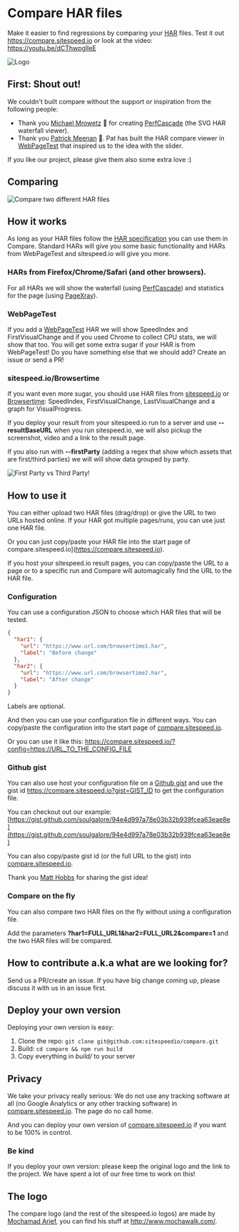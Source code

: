# Compare HAR files
Make it easier to find regressions by comparing your [HAR](http://www.softwareishard.com/blog/har-12-spec/) files. Test it out https://compare.sitespeed.io or look at the video: https://youtu.be/dCThwpglIeE

![Logo](https://raw.githubusercontent.com/sitespeedio/compare/master/img/compare.png)

## First: Shout out!
We couldn't built compare without the support or inspiration from the following people:
 * Thank you [Michael Mrowetz](https://twitter.com/MicMro) :bow: for creating [PerfCascade](https://github.com/micmro/PerfCascade) (the SVG HAR waterfall viewer).
 * Thank you [Patrick Meenan](https://twitter.com/patmeenan) :bow:. Pat has built the HAR compare viewer in [WebPageTest](https://www.webpagetest.org/) that inspired us to the idea with the slider.

If you like our project, please give them also some extra love :)

## Comparing
![Compare two different HAR files](https://raw.githubusercontent.com/sitespeedio/compare/master/docs/img/compare.png)

## How it works
As long as your HAR files follow the [HAR specification](http://www.softwareishard.com/blog/har-12-spec/) you can use them in Compare. Standard HARs will give you some basic functionality and HARs from WebPageTest and sitespeed.io will give you more.

### HARs from Firefox/Chrome/Safari (and other browsers).
For all HARs we will show the waterfall (using [PerfCascade](https://github.com/micmro/PerfCascade)) and statistics for the page (using [PageXray](https://github.com/sitespeedio/pagexray)).

### WebPageTest
If you add a [WebPageTest](https://www.webpagetest.org) HAR we will show SpeedIndex and FirstVisualChange and if you used Chrome to collect CPU stats, we will show that too. You will get some extra sugar if your HAR is from WebPageTest! Do you have something else that we should add? Create an issue or send a PR!

### sitespeed.io/Browsertime
If you want even more sugar, you should use HAR files from [sitespeed.io](https://github.com/sitespeedio/sitespeed.io) or [Browsertime](https://github.com/sitespeedio/browsertime): SpeedIndex, FirstVisualChange, LastVisualChange and a graph for VisualProgress.

If you deploy your result from your sitespeed.io run to a server and use **--resultBaseURL** when you run sitespeed.io, we will also pickup the screenshot, video and a link to the result page.

If you also run with **--firstParty** (adding a regex that show which assets that are first/third parties) we will will show data grouped by party.

![First Party vs Third Party!](https://raw.githubusercontent.com/sitespeedio/compare/master/docs/img/firstparty.png)

## How to use it
You can either upload two HAR files (drag/drop) or give the URL to two URLs hosted online. If your HAR got multiple pages/runs, you can use just one HAR file.

Or you can just copy/paste your HAR file into the start page of compare.sitespeed.io](https://compare.sitespeed.io).

If you host your sitespeed.io result pages, you can copy/paste the URL to a page or to a specific run and Compare will automagically find the URL to the HAR file.

### Configuration
You can use a configuration JSON to choose which HAR files that will be tested. 

```json
{
  "har1": {
    "url": "https://www.url.com/browsertime1.har",
    "label": "Before change"
  },
  "har2": {
    "url": "https://www.url.com/browsertime2.har",
    "label": "After change"
  }
}
```
Labels are optional.

And then you can use your configuration file in different ways. You can copy/paste the configuration into the start page of [compare.sitespeed.io](https://compare.sitespeed.io).

Or you can use it like this: https://compare.sitespeed.io/?config=https://URL_TO_THE_CONFIG_FILE

### Github gist
You can also use host your configuration file on a [Github gist](https://gist.github.com/) and use the gist id https://compare.sitespeed.io?gist=GIST_ID to get the configuration file.

You can checkout out our example:
[https://gist.github.com/soulgalore/94e4d997a78e03b32b939fcea63eae8e](https://gist.github.com/soulgalore/94e4d997a78e03b32b939fcea63eae8e)

You can also copy/paste gist id (or the full URL to the gist) into [compare.sitespeed.io](https://compare.sitespeed.io).

Thank you [Matt Hobbs](https://github.com/Nooshu) for sharing the gist idea!

### Compare on the fly
You can also compare two HAR files on the fly without using a configuration file.

Add the parameters **?har1=FULL_URL1&har2=FULL_URL2&compare=1** and the two HAR files will be compared.

## How to contribute a.k.a what are we looking for?
Send us a PR/create an issue. If you have big change coming up, please discuss it with us in an issue first.

## Deploy your own version
Deploying your own version is easy:
1. Clone the repo: `git clone git@github.com:sitespeedio/compare.git`
2. Build: `cd compare && npm run build`
3. Copy everything in *build/* to your server

## Privacy 
We take your privacy really serious: We do not use any tracking software at all (no Google Analytics or any other tracking software) in [compare.sitespeed.io](https://compare.sitespeed.io). The page do no call home. 

And you can deploy your own version of [compare.sitespeed.io](https://compare.sitespeed.io) if you want to be 100% in control.

### Be kind
If you deploy your own version: please keep the original logo and the link to the project. We have spent a lot of our free time to work on this!

## The logo
The compare logo (and the rest of the sitespeed.io logos) are made by [Mochamad Arief](https://twitter.com/mochawalk),
you can find his stuff at http://www.mochawalk.com/.
